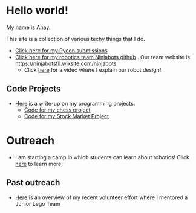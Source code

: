 # Hello world!

My name is Anay. 

This site is a  collection of various techy things that I do.

* [Click here for my Pycon submissions](../pycon-submissions)
* [Click here for my robotics team Ninjabots github](https://github.com/fllninjabots2019/Release) . Our team website is [https://ninjabotsfll.wixsite.com/ninjabots ](https://ninjabotsfll.wixsite.com/ninjabots)
  * Click [here](https://youtu.be/ShfYy1rA5pk) for a video where I explain our robot design!

## Code Projects 
* [Here](https://docs.google.com/document/d/1phUlpH7skkfB7BKbbKWHfrC9CIJ_36PQ6fyGe1FCwMQ/edit?usp=sharing) is a write-up on my programming projects.
   * [Code for my chess project](https://github.com/anaypant/anaypant.github.io/tree/master/Chess) 
   * [Code for my Stock Market Project](https://github.com/anaypant/anaypant.github.io/tree/master/Stock)


# Outreach
* I am starting a camp in which students can learn about robotics! Click [here](https://anaypant212.wixsite.com/fllsummercamp)
 to learn more.
 
## Past outreach 
* [Here](https://docs.google.com/document/d/1iRA5rBMGZTV6IdMDHKYbWZOJIrbFAJSPLY1TYkFJ-i8/edit?usp=sharing) is an overview of my recent volunteer effort where I mentored a Junior Lego Team

